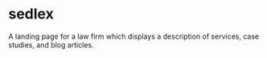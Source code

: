 # sedlex
A landing page for a law firm which displays a description of services, case studies, and blog articles.